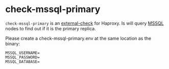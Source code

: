 # check-mssql-primary

`check-mssql-primary` is an [external-check][1] for Haproxy. Is will query [MSSQL][2] nodes to find out if it is the primary replica.

Please create a check-mssql-primary.env at the same location as the binary:

```env
MSSQL_USERNAME=
MSSQL_PASSWORD=
MSSQL_DATABASE=
```

[1]: https://docs.haproxy.org/3.0/configuration.html#external-check%20command
[2]: https://learn.microsoft.com/en-us/sql/relational-databases/system-functions/sys-fn-hadr-is-primary-replica-transact-sql?view=sql-server-ver16
